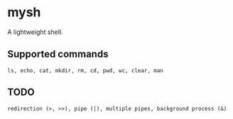 # mysh
A lightweight shell.

## Supported commands
```shell
ls, echo, cat, mkdir, rm, cd, pwd, wc, clear, man
```

## TODO
```shell
redirection (>, >>), pipe (|), multiple pipes, background process (&)
```
